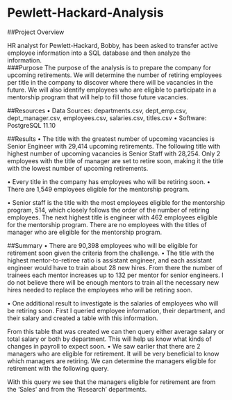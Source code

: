 # Pewlett-Hackard-Analysis
##Project Overview

HR analyst for Pewlett-Hackard, Bobby, has been asked to transfer active employee information into a SQL database and then analyze the information.   
###Purpose
The purpose of the analysis is to prepare the company for upcoming retirements.  We will determine the number of retiring employees per title in the company to discover where there will be vacancies in the future.  We will also identify employees who are eligible to participate in a mentorship program that will help to fill those future vacancies.

##Resources
•	Data Sources: departments.csv, dept_emp.csv, dept_manager.csv, employees.csv, salaries.csv, titles.csv
•	Software: PostgreSQL 11.10

##Results
•	The title with the greatest number of upcoming vacancies is Senior Engineer with 29,414 upcoming retirements.  The following title with highest number of upcoming vacancies is Senior Staff with 28,254.  Only 2 employees with the title of manager are set to retire soon, making it the title with the lowest number of upcoming retirements.
 
•	Every title in the company has employees who will be retiring soon.
•	There are 1,549 employees eligible for the mentorship program.
 
•	Senior staff is the title with the most employees eligible for the mentorship program, 514, which closely follows the order of the number of retiring employees.  The next highest title is engineer with 462 employees eligible for the mentorship program.  There are no employees with the titles of manager who are eligible for the mentorship program. 
  

##Summary
•	There are 90,398 employees who will be eligible for retirement soon given the criteria from the challenge.
•	The title with the highest mentor-to-retiree ratio is assistant engineer, and each assistant engineer would have to train about 28 new hires. From there the number of trainees each mentor increases up to 132 per mentor for senior engineers.  I do not believe there will be enough mentors to train all the necessary new hires needed to replace the employees who will be retiring soon.

•	One additional result to investigate is the salaries of employees who will be retiring soon.  First I queried employee information, their department, and their salary and created a table with this information.  

 

From this table that was created we can then query either average salary or total salary or both by department.  This will help us know what kinds of changes in payroll to expect soon.
•	We saw earlier that there are 2 managers who are eligible for retirement.  It will be very beneficial to know which managers are retiring.  We can determine the managers eligible for retirement with the following query.
 
With this query we see that the managers eligible for retirement are from the ‘Sales’ and from the ‘Research’ departments.
